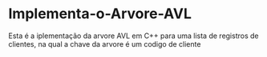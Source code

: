 # Implementa-o-Arvore-AVL
Esta é a iplementação da arvore AVL em C++ para uma lista de registros de clientes, na qual a chave da arvore é um codigo de cliente

